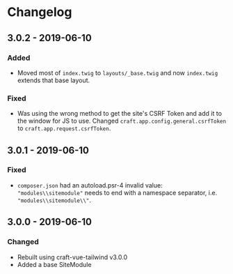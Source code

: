 # Changelog

## 3.0.2 - 2019-06-10
### Added
- Moved most of `index.twig` to `layouts/_base.twig` and now `index.twig` extends that base layout.
### Fixed
- Was using the wrong method to get the site's CSRF Token and add it to the window for JS to use. Changed `craft.app.config.general.csrfToken` to `craft.app.request.csrfToken`.

## 3.0.1 - 2019-06-10
### Fixed
- `composer.json` had an autoload.psr-4 invalid value: `"modules\\sitemodule"` needs to end with a namespace separator, i.e. `"modules\\sitemodule\\"`.

## 3.0.0 - 2019-06-10
### Changed
- Rebuilt using craft-vue-tailwind v3.0.0
- Added a base SiteModule